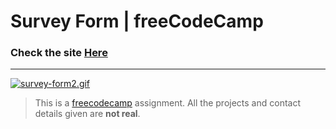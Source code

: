 # Survey Form | freeCodeCamp

### Check the site [Here](https://fedehide.github.io/survey-form/ " Survey-form")

------------

[![survey-form2.gif](https://i.postimg.cc/Pfy4tW1Z/survey-form2.gif)](https://postimg.cc/MXcR5jPK)

> This is a [freecodecamp](http://https://www.freecodecamp.org/learn/ "freecodecamp") assignment. All the projects and contact details given are **not real**.